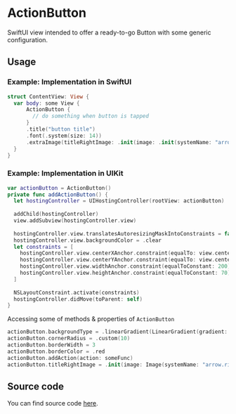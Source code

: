# ActionButton

SwiftUI view intended to offer a ready-to-go Button with some generic configuration.

## Usage

### Example: Implementation in SwiftUI
```swift
struct ContentView: View {
  var body: some View {
      ActionButton {
        // do something when button is tapped
      }
      .title("button title")
      .font(.system(size: 14))
      .extraImage(titleRightImage: .init(image: .init(systemName: "arrow.right"), size: .init(width: 10, height: 10)))
  }
}
```


### Example: Implementation in UIKit
```swift
var actionButton = ActionButton()
private func addActionButton() {
  let hostingController = UIHostingController(rootView: actionButton)
    
  addChild(hostingController)
  view.addSubview(hostingController.view)
    
  hostingController.view.translatesAutoresizingMaskIntoConstraints = false
  hostingController.view.backgroundColor = .clear
  let constraints = [
    hostingController.view.centerXAnchor.constraint(equalTo: view.centerXAnchor),
    hostingController.view.centerYAnchor.constraint(equalTo: view.centerYAnchor),
    hostingController.view.widthAnchor.constraint(equalToConstant: 200),
    hostingController.view.heightAnchor.constraint(equalToConstant: 70)
  ]
    
  NSLayoutConstraint.activate(constraints)
  hostingController.didMove(toParent: self)
}
```

Accessing some of methods & properties of `ActionButton`
```swift
actionButton.backgroundType = .linearGradient(LinearGradient(gradient: Gradient(colors: [.blue, .green]), startPoint: .top, endPoint: .bottom))
actionButton.cornerRadius = .custom(10)
actionButton.borderWidth = 3
actionButton.borderColor = .red
actionButton.addAction(action: someFunc)
actionButton.titleRightImage = .init(image: Image(systemName: "arrow.right"), size: .init(width: 14, height: 14))
```

## Source code
You can find source code [here](/Sources/UI/ActionButton/ActionButton.swift).
